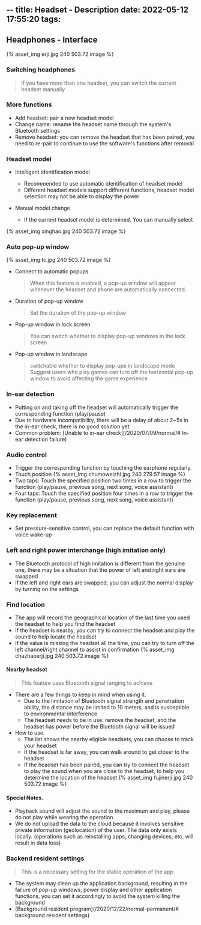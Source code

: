 --
title: Headset - Description
date: 2022-05-12 17:55:20
tags:
---

## Headphones - Interface
{% asset_img erji.jpg 240 503.72 image %}


### Switching headphones
> If you have more than one headset, you can switch the current headset manually

### More functions
* Add headset: pair a new headset model
* Change name: rename the headset name through the system's Bluetooth settings
* Remove headset: you can remove the headset that has been paired, you need to re-pair to continue to use the software's functions after removal

### Headset model
* Intelligent identification model
    * Recommended to use automatic identification of headset model
    * Different headset models support different functions, headset model selection may not be able to display the power

* Manual model change
    * If the current headset model is determined. You can manually select

{% asset_img xinghao.jpg 240 503.72 image %}


### Auto pop-up window
{% asset_img tc.jpg 240 503.72 image %}
* Connect to automatic popups
    > When this feature is enabled, a pop-up window will appear whenever the headset and phone are automatically connected.
* Duration of pop-up window
    > Set the duration of the pop-up window
* Pop-up window in lock screen
    > You can switch whether to display pop-up windows in the lock screen
* Pop-up window in landscape
    > switchable whether to display pop-ups in landscape mode
    > Suggest users who play games can turn off the horizontal pop-up window to avoid affecting the game experience

### In-ear detection
* Putting on and taking off the headset will automatically trigger the corresponding function (play/pause)
* Due to hardware incompatibility, there will be a delay of about 2~5s in the in-ear check, there is no good solution yet
* Common problem: [Unable to in-ear check](/2020/07/09/normal/# In-ear detection failure)

### Audio control
* Trigger the corresponding function by touching the earphone regularly.
* Touch position
{% asset_img chumoweizhi.jpg 240 279.57 image %}
* Two taps: Touch the specified position two times in a row to trigger the function (play/pause, previous song, next song, voice assistant)
* Four taps: Touch the specified position four times in a row to trigger the function (play/pause, previous song, next song, voice assistant)


### Key replacement
* Set pressure-sensitive control, you can replace the default function with voice wake-up

### Left and right power interchange (high imitation only)
* The Bluetooth protocol of high imitation is different from the genuine one, there may be a situation that the power of left and right ears are swapped
* If the left and right ears are swapped, you can adjust the normal display by turning on the settings

### Find location
* The app will record the geographical location of the last time you used the headset to help you find the headset
* If the headset is nearby, you can try to connect the headset and play the sound to help locate the headset
* If the value is missing the headset all the time, you can try to turn off the left channel/right channel to assist in confirmation
{% asset_img chazhaoerji.jpg 240 503.72 image %}

#### Nearby headset
> This feature uses Bluetooth signal ranging to achieve
    
* There are a few things to keep in mind when using it.
    * Due to the limitation of Bluetooth signal strength and penetration ability, the distance may be limited to 10 meters, and is susceptible to environmental interference
    * The headset needs to be in use: remove the headset, and the headset has power before the Bluetooth signal will be issued
* How to use.
    * The list shows the nearby eligible headsets, you can choose to track your headset
    * If the headset is far away, you can walk around to get closer to the headset
    * If the headset has been paired, you can try to connect the headset to play the sound when you are close to the headset, to help you determine the location of the headset
{% asset_img fujinerji.jpg 240 503.72 image %}
#### Special Notes.
* Playback sound will adjust the sound to the maximum and play, please do not play while wearing the operation
* We do not upload the data to the cloud because it involves sensitive private information (geolocation) of the user. The data only exists locally. (operations such as reinstalling apps, changing devices, etc. will result in data loss)

### Backend resident settings
> This is a necessary setting for the stable operation of the app
* The system may clean up the application background, resulting in the failure of pop-up windows, power display and other application functions, you can set it accordingly to avoid the system killing the background
* [Background resident program](/2020/12/22/normal-permanent/# background resident settings)